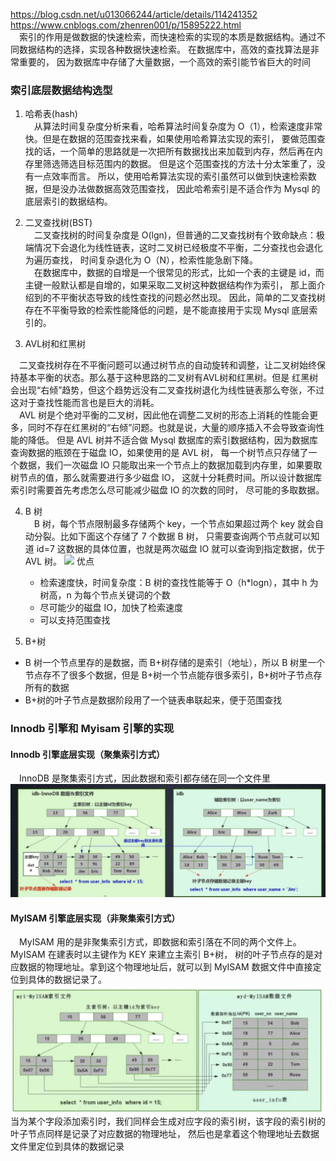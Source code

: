 https://blog.csdn.net/u013066244/article/details/114241352
https://www.cnblogs.com/zhenren001/p/15895222.html  
&ensp;&ensp;索引的作用是做数据的快速检索，而快速检索的实现的本质是数据结构。通过不同数据结构的选择，实现各种数据快速检索。
在数据库中，高效的查找算法是非常重要的，
因为数据库中存储了大量数据，一个高效的索引能节省巨大的时间
### 索引底层数据结构选型
1. 哈希表(hash)  
&ensp;&ensp;从算法时间复杂度分析来看，哈希算法时间复杂度为 O（1），检索速度非常快。但是在数据的范围查找来看，如果使用哈希算法实现的索引，
要做范围查找的话，一个简单的思路就是一次把所有数据找出来加载到内存，然后再在内存里筛选筛选目标范围内的数据。
但是这个范围查找的方法十分太笨重了，没有一点效率而言。
所以，使用哈希算法实现的索引虽然可以做到快速检索数据，但是没办法做数据高效范围查找，
因此哈希索引是不适合作为 Mysql 的底层索引的数据结构。

2. 二叉查找树(BST)  
&ensp;&ensp;二叉查找树的时间复杂度是 O(lgn)，但普通的二叉查找树有个致命缺点：极端情况下会退化为线性链表，这时二叉树已经极度不平衡，二分查找也会退化为遍历查找，
时间复杂退化为 O（N），检索性能急剧下降。  
&ensp;&ensp;在数据库中，数据的自增是一个很常见的形式，比如一个表的主键是 id，而主键一般默认都是自增的，如果采取二叉树这种数据结构作为索引，
那上面介绍到的不平衡状态导致的线性查找的问题必然出现。
因此，简单的二叉查找树存在不平衡导致的检索性能降低的问题，是不能直接用于实现 Mysql 底层索引的。

3. AVL树和红黑树

&ensp;&ensp;二叉查找树存在不平衡问题可以通过树节点的自动旋转和调整，让二叉树始终保持基本平衡的状态。那么基于这种思路的二叉树有AVL树和红黑树。但是
红黑树会出现“右倾”趋势，但这个趋势远没有二叉查找树退化为线性链表那么夸张，不过这对于查找性能而言也是巨大的消耗。  
&ensp;&ensp;AVL 树是个绝对平衡的二叉树，因此他在调整二叉树的形态上消耗的性能会更多，同时不存在红黑树的“右倾”问题。也就是说，大量的顺序插入不会导致查询性能的降低。
但是 AVL 树并不适合做 Mysql 数据库的索引数据结构，因为数据库查询数据的瓶颈在于磁盘 IO，如果使用的是 AVL 树，
每一个树节点只存储了一个数据，我们一次磁盘 IO 只能取出来一个节点上的数据加载到内存里，如果要取树节点的值，那么就需要进行多少磁盘 IO，
这就十分耗费时间。所以设计数据库索引时需要首先考虑怎么尽可能减少磁盘 IO 的次数的同时， 尽可能的多取数据。

4. B 树  
&ensp;&ensp;B 树，每个节点限制最多存储两个 key，一个节点如果超过两个 key 就会自动分裂。比如下面这个存储了 7 个数据 B 树，
只需要查询两个节点就可以知道 id=7 这数据的具体位置，也就是两次磁盘 IO 就可以查询到指定数据，优于 AVL 树。
![](B树.png)
优点
   - 检索速度快，时间复杂度：B 树的查找性能等于 O（h*logn），其中 h 为树高，n 为每个节点关键词的个数
   - 尽可能少的磁盘 IO，加快了检索速度
   - 可以支持范围查找

5. B+树  
+ B 树一个节点里存的是数据，而 B+树存储的是索引（地址），所以 B 树里一个节点存不了很多个数据，但是 B+树一个节点能存很多索引，B+树叶子节点存所有的数据
+ B+树的叶子节点是数据阶段用了一个链表串联起来，便于范围查找

### Innodb 引擎和 Myisam 引擎的实现
#### Innodb 引擎底层实现（聚集索引方式）
&ensp;&ensp;InnoDB 是聚集索引方式，因此数据和索引都存储在同一个文件里
![](InnoDB.jpg)

#### MyISAM 引擎底层实现（非聚集索引方式）
&ensp;&ensp;MyISAM 用的是非聚集索引方式，即数据和索引落在不同的两个文件上。MyISAM 在建表时以主键作为 KEY 来建立主索引 B+树，
树的叶子节点存的是对应数据的物理地址。拿到这个物理地址后，就可以到 MyISAM 数据文件中直接定位到具体的数据记录了。
![](MyISAM.jpg)
当为某个字段添加索引时，我们同样会生成对应字段的索引树，该字段的索引树的叶子节点同样是记录了对应数据的物理地址，
然后也是拿着这个物理地址去数据文件里定位到具体的数据记录